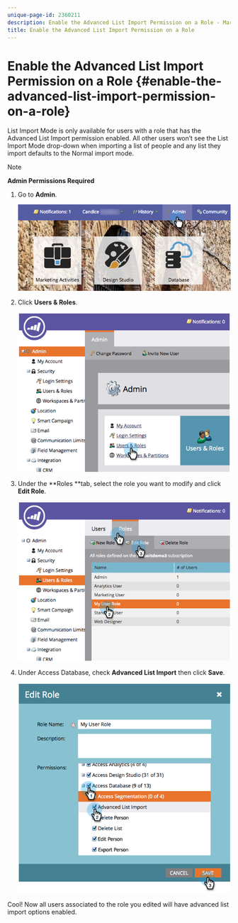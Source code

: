 ```yaml
---
unique-page-id: 2360211
description: Enable the Advanced List Import Permission on a Role - Marketo Docs - Product Documentation
title: Enable the Advanced List Import Permission on a Role
---
```


# Enable the Advanced List Import Permission on a Role {#enable-the-advanced-list-import-permission-on-a-role}

List Import Mode is only available for users with a role that has the Advanced List Import permission enabled. All other users won’t see the List Import Mode drop-down when importing a list of people and any list they import defaults to the Normal import mode.

>[!NOTE]
>
>**Admin Permissions Required**

1. Go to **Admin**.

   ![](assets/adminhand-2.png)

1. Click **Users & Roles**.

   ![](assets/image2014-9-17-11-3a50-3a38.png)

1. Under the **Roles **tab, select the role you want to modify and click **Edit Role**.

   ![](assets/image2014-9-17-11-3a51-3a49.png)

1. Under Access Database, check **Advanced List Import** then click **Save**.

   ![](assets/four-1.png)

Cool! Now all users associated to the role you edited will have advanced list import options enabled.
